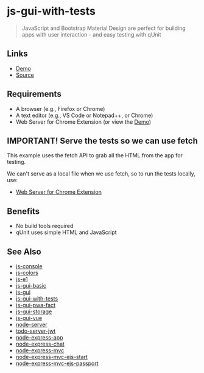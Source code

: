 # js-gui-with-tests

> JavaScript and Bootstrap Material Design are perfect for building apps with user interaction - and easy testing with qUnit

## Links

- [Demo](https://profcase.github.io/js-gui-with-tests/)
- [Source](https://github.com/profcase/js-gui-with-tests)

## Requirements

- A browser (e.g., Firefox or Chrome)
- A text editor (e.g., VS Code or Notepad++, or Chrome)
- Web Server for Chrome Extension (or view the [Demo](https://profcase.github.io/js-gui-with-tests/))

## IMPORTANT! Serve the tests so we can use fetch

This example uses the fetch API to grab all the HTML from the app for testing.

We can't serve as a local file when we use fetch, so to run the tests locally, use:

- [Web Server for Chrome Extension](https://chrome.google.com/webstore/detail/web-server-for-chrome/ofhbbkphhbklhfoeikjpcbhemlocgigb)

## Benefits

- No build tools required
- qUnit uses simple HTML and JavaScript

## See Also

- [js-console](https://github.com/profcase/js-console)
- [js-colors](https://github.com/profcase/js-colors)
- [js-e1](https://github.com/profcase/js-e1)
- [js-gui-basic](https://github.com/profcase/js-gui-basic)
- [js-gui](https://github.com/profcase/js-gui)
- [js-gui-with-tests](https://github.com/profcase/js-gui-with-tests)
- [js-gui-pwa-fact](https://github.com/profcase/js-gui-pwa-fact)
- [js-gui-storage](https://github.com/profcase/js-gui-storage)
- [js-gui-vue](https://github.com/denisecase/js-gui-vue)
- [node-server](https://github.com/profcase/node-server)
- [todo-server-jwt](https://github.com/profcase/todo-server-jwt)
- [node-express-app](https://github.com/denisecase/node-express-app)
- [node-express-chat](https://github.com/denisecase/node-express-chat)
- [node-express-mvc](https://github.com/denisecase/node-express-mvc)
- [node-express-mvc-ejs-start](https://bitbucket.org/professorcase/node-express-mvc-ejs-start)
- [node-express-mvc-ejs-passport](https://bitbucket.org/professorcase/node-express-mvc-ejs-passport)
